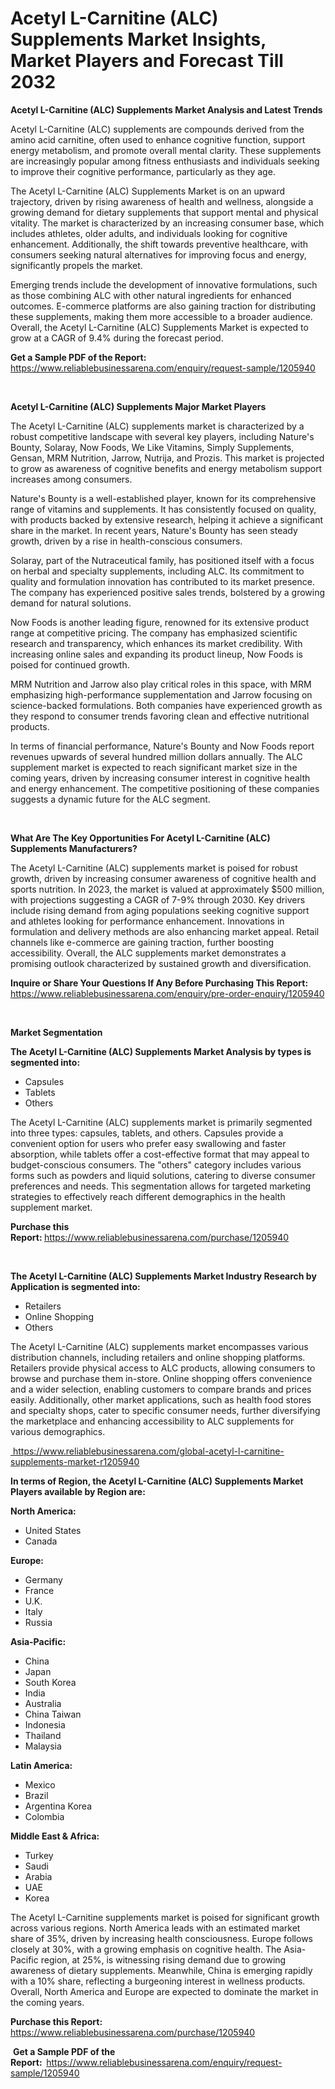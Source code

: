 <p><h1>Acetyl L-Carnitine (ALC) Supplements Market Insights, Market Players and Forecast Till 2032</h1></p><p><strong>Acetyl L-Carnitine (ALC) Supplements Market Analysis and Latest Trends</strong></p>
<p><p>Acetyl L-Carnitine (ALC) supplements are compounds derived from the amino acid carnitine, often used to enhance cognitive function, support energy metabolism, and promote overall mental clarity. These supplements are increasingly popular among fitness enthusiasts and individuals seeking to improve their cognitive performance, particularly as they age. </p><p>The Acetyl L-Carnitine (ALC) Supplements Market is on an upward trajectory, driven by rising awareness of health and wellness, alongside a growing demand for dietary supplements that support mental and physical vitality. The market is characterized by an increasing consumer base, which includes athletes, older adults, and individuals looking for cognitive enhancement. Additionally, the shift towards preventive healthcare, with consumers seeking natural alternatives for improving focus and energy, significantly propels the market.</p><p>Emerging trends include the development of innovative formulations, such as those combining ALC with other natural ingredients for enhanced outcomes. E-commerce platforms are also gaining traction for distributing these supplements, making them more accessible to a broader audience. Overall, the Acetyl L-Carnitine (ALC) Supplements Market is expected to grow at a CAGR of 9.4% during the forecast period.</p></p>
<p><strong>Get a Sample PDF of the Report:&nbsp;</strong> <a href="https://www.reliablebusinessarena.com/enquiry/request-sample/1205940?utm_campaign=3453&utm_medium=2&utm_source=Github&utm_content=ia&utm_term=19042025&utm_id=acetyl-l-carnitine-alc-supplements">https://www.reliablebusinessarena.com/enquiry/request-sample/1205940</a></p>
<p>&nbsp;</p>
<p><strong>Acetyl L-Carnitine (ALC) Supplements Major Market Players</strong></p>
<p><p>The Acetyl L-Carnitine (ALC) supplements market is characterized by a robust competitive landscape with several key players, including Nature's Bounty, Solaray, Now Foods, We Like Vitamins, Simply Supplements, Gensan, MRM Nutrition, Jarrow, Nutrija, and Prozis. This market is projected to grow as awareness of cognitive benefits and energy metabolism support increases among consumers.</p><p>Nature's Bounty is a well-established player, known for its comprehensive range of vitamins and supplements. It has consistently focused on quality, with products backed by extensive research, helping it achieve a significant share in the market. In recent years, Nature's Bounty has seen steady growth, driven by a rise in health-conscious consumers.</p><p>Solaray, part of the Nutraceutical family, has positioned itself with a focus on herbal and specialty supplements, including ALC. Its commitment to quality and formulation innovation has contributed to its market presence. The company has experienced positive sales trends, bolstered by a growing demand for natural solutions.</p><p>Now Foods is another leading figure, renowned for its extensive product range at competitive pricing. The company has emphasized scientific research and transparency, which enhances its market credibility. With increasing online sales and expanding its product lineup, Now Foods is poised for continued growth.</p><p>MRM Nutrition and Jarrow also play critical roles in this space, with MRM emphasizing high-performance supplementation and Jarrow focusing on science-backed formulations. Both companies have experienced growth as they respond to consumer trends favoring clean and effective nutritional products.</p><p>In terms of financial performance, Nature's Bounty and Now Foods report revenues upwards of several hundred million dollars annually. The ALC supplement market is expected to reach significant market size in the coming years, driven by increasing consumer interest in cognitive health and energy enhancement. The competitive positioning of these companies suggests a dynamic future for the ALC segment.</p></p>
<p>&nbsp;</p>
<p><strong>What Are The Key Opportunities For Acetyl L-Carnitine (ALC) Supplements Manufacturers?</strong></p>
<p><p>The Acetyl L-Carnitine (ALC) supplements market is poised for robust growth, driven by increasing consumer awareness of cognitive health and sports nutrition. In 2023, the market is valued at approximately $500 million, with projections suggesting a CAGR of 7-9% through 2030. Key drivers include rising demand from aging populations seeking cognitive support and athletes looking for performance enhancement. Innovations in formulation and delivery methods are also enhancing market appeal. Retail channels like e-commerce are gaining traction, further boosting accessibility. Overall, the ALC supplements market demonstrates a promising outlook characterized by sustained growth and diversification.</p></p>
<p><strong>Inquire or Share Your Questions If Any Before Purchasing This Report:</strong> <a href="https://www.reliablebusinessarena.com/enquiry/pre-order-enquiry/1205940?utm_campaign=3453&utm_medium=2&utm_source=Github&utm_content=ia&utm_term=19042025&utm_id=acetyl-l-carnitine-alc-supplements">https://www.reliablebusinessarena.com/enquiry/pre-order-enquiry/1205940</a></p>
<p>&nbsp;</p>
<p><strong>Market Segmentation</strong></p>
<p><strong>The Acetyl L-Carnitine (ALC) Supplements Market Analysis by types is segmented into:</strong></p>
<p><ul><li>Capsules</li><li>Tablets</li><li>Others</li></ul></p>
<p><p>The Acetyl L-Carnitine (ALC) supplements market is primarily segmented into three types: capsules, tablets, and others. Capsules provide a convenient option for users who prefer easy swallowing and faster absorption, while tablets offer a cost-effective format that may appeal to budget-conscious consumers. The "others" category includes various forms such as powders and liquid solutions, catering to diverse consumer preferences and needs. This segmentation allows for targeted marketing strategies to effectively reach different demographics in the health supplement market.</p></p>
<p><strong>Purchase this Report:&nbsp;</strong><a href="https://www.reliablebusinessarena.com/purchase/1205940?utm_campaign=3453&utm_medium=2&utm_source=Github&utm_content=ia&utm_term=19042025&utm_id=acetyl-l-carnitine-alc-supplements">https://www.reliablebusinessarena.com/purchase/1205940</a></p>
<p>&nbsp;</p>
<p><strong>The Acetyl L-Carnitine (ALC) Supplements Market Industry Research by Application is segmented into:</strong></p>
<p><ul><li>Retailers</li><li>Online Shopping</li><li>Others</li></ul></p>
<p><p>The Acetyl L-Carnitine (ALC) supplements market encompasses various distribution channels, including retailers and online shopping platforms. Retailers provide physical access to ALC products, allowing consumers to browse and purchase them in-store. Online shopping offers convenience and a wider selection, enabling customers to compare brands and prices easily. Additionally, other market applications, such as health food stores and specialty shops, cater to specific consumer needs, further diversifying the marketplace and enhancing accessibility to ALC supplements for various demographics.</p></p>
<p><a href="https://www.reliablebusinessarena.com/global-acetyl-l-carnitine-supplements-market-r1205940?utm_campaign=3453&utm_medium=2&utm_source=Github&utm_content=ia&utm_term=19042025&utm_id=acetyl-l-carnitine-alc-supplements">&nbsp;https://www.reliablebusinessarena.com/global-acetyl-l-carnitine-supplements-market-r1205940</a></p>
<p><strong>In terms of Region, the Acetyl L-Carnitine (ALC) Supplements Market Players available by Region are:</strong></p>
<p>
    <p> <strong> North America: </strong>
        <ul>
            <li>United States</li>
            <li>Canada</li>
        </ul>
        </p> 
    <p> <strong> Europe: </strong>
        <ul>
            <li>Germany</li>
            <li>France</li>
            <li>U.K.</li>
            <li>Italy</li>
            <li>Russia</li>
        </ul>
        </p> 
    <p> <strong> Asia-Pacific: </strong>
        <ul>
            <li>China</li>
            <li>Japan</li>
            <li>South Korea</li>
            <li>India</li>
            <li>Australia</li>
            <li>China Taiwan</li>
            <li>Indonesia</li>
            <li>Thailand</li>
            <li>Malaysia</li>
        </ul>
        </p> 
    <p> <strong> Latin America: </strong>
        <ul>
            <li>Mexico</li>
            <li>Brazil</li>
            <li>Argentina Korea</li>
            <li>Colombia</li>
        </ul>
        </p> 
    <p> <strong> Middle East & Africa: </strong>
        <ul>
            <li>Turkey</li>
            <li>Saudi</li>
            <li>Arabia</li>
            <li>UAE</li>
            <li>Korea</li>
        </ul>
    </p>
    </p>
<p><p>The Acetyl L-Carnitine supplements market is poised for significant growth across various regions. North America leads with an estimated market share of 35%, driven by increasing health consciousness. Europe follows closely at 30%, with a growing emphasis on cognitive health. The Asia-Pacific region, at 25%, is witnessing rising demand due to growing awareness of dietary supplements. Meanwhile, China is emerging rapidly with a 10% share, reflecting a burgeoning interest in wellness products. Overall, North America and Europe are expected to dominate the market in the coming years.</p></p>
<p><strong>Purchase this Report: </strong><a href="https://www.reliablebusinessarena.com/purchase/1205940?utm_campaign=3453&utm_medium=2&utm_source=Github&utm_content=ia&utm_term=19042025&utm_id=acetyl-l-carnitine-alc-supplements">https://www.reliablebusinessarena.com/purchase/1205940</a></p>
<p>&nbsp;<strong>Get a Sample PDF of the Report:&nbsp;&nbsp;</strong><a href="https://www.reliablebusinessarena.com/enquiry/request-sample/1205940?utm_campaign=3453&utm_medium=2&utm_source=Github&utm_content=ia&utm_term=19042025&utm_id=acetyl-l-carnitine-alc-supplements">https://www.reliablebusinessarena.com/enquiry/request-sample/1205940</a></p>
<p><strong></strong></p>
<p><p></p><p></p><p></p></p>